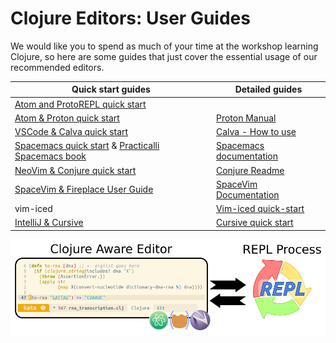 # Clojure Editors: User Guides

We would like you to spend as much of your time at the workshop learning Clojure, so here are some guides that just cover the essential usage of our recommended editors.

| Quick start guides                                                                                                    | Detailed guides                                                                |
|-----------------------------------------------------------------------------------------------------------------------|--------------------------------------------------------------------------------|
| [Atom and ProtoREPL quick start](atom-protorepl.md)                                                                   |                                                                                |
| [Atom & Proton quick start](atom-protorepl.md)                                                                        | [Proton Manual](https://github.com/dvcrn/proton/blob/master/MANUAL.md)         |
| [VSCode & Calva quick start](vscode-calva.md)                                                                              | [Calva - How to use](https://calva.readthedocs.io/en/latest/index.html)        |
| [Spacemacs quick start](emacs-spacemacs.html) & [Practicalli Spacemacs book](https://practicalli.github.io/spacemacs) | [Spacemacs documentation](http://develop.spacemacs.org/doc/DOCUMENTATION.html) |
| [NeoVim & Conjure quick start](neovim-conjure.md)                                                                     | [Conjure Readme](https://github.com/Olical/conjure)                             |
| [SpaceVim & Fireplace User Guide](spacevim-fireplace.md)                                                              | [SpaceVim Documentation](https://spacevim.org/documentation/)                  |
| vim-iced                                                                                                              | [Vim-iced quick-start](https://liquidz.github.io/vim-iced/#quick_start)        |
| [IntelliJ & Cursive](intellij-cursive.html)                                                                           | [Cursive quick start](https://cursive-ide.com/userguide/)                      |



![Clojure aware editors and REPL process](https://raw.githubusercontent.com/jr0cket/developer-guides/master/clojure/clojure-repl-driven-development-clojure-aware-editor.png)
